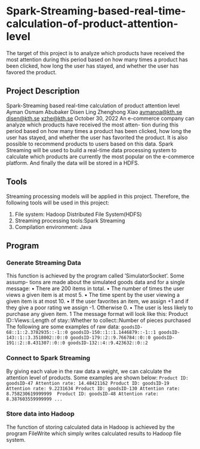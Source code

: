 # Spark-Streaming-based-real-time-calculation-of-product-attention-level
The target of this project is to analyze which products have received the most attention during this period based on how many times a product has been clicked, how long the user has stayed, and whether the user has favored the product.

## Project Description
Spark-Streaming based real-time calculation of product attention level
Ayman Osmam Abubaker Disen Ling Zhenghong Xiao
aymanoa@kth.se
disen@kth.se xzhe@kth.se
October 30, 2022
An e-commerce company can analyze which products have received the most atten- tion during this period based on how many times a product has been clicked, how long the user has stayed, and whether the user has favorited the product. It is also possible to recommend products to users based on this data. Spark Streaming will be used to build a real-time data processing system to calculate which products are currently the most popular on the e-commerce platform. And finally the data will be stored in a HDFS.
## Tools
Streaming processing models will be applied in this project. Therefore, the following tools will be used in this project:
1. File system: Hadoop Distributed File System(HDFS)
2. Streaming processing tools:Spark Streaming
3. Compilation environment: Java
## Program
### Generate Streaming Data
This function is achieved by the program called ’SimulatorSocket’. Some assump- tions are made about the simulated goods data and for a single message:
• There are 200 items in total.
• The number of times the user views a given item is at most 5.
• The time spent by the user viewing a given item is at most 10.
• If the user favorites an item, we assign +1 and if they give a poor rating we assign -1. Otherwise 0.
• The user is less likely to purchase any given item. 1
The message format will look like this:
Product ID::Views::Length of stay::Whether to collect::Number of pieces purchased The following are some examples of raw data:
`goodsID-68::1::2.3782935::-1::0
goodsID-150::1::1.1446879::-1::1
goodsID-143::1::3.3518002::0::0
goodsID-179::2::9.766784::0::0
goodsID-191::2::8.431307::0::0
goodsID-132::4::9.423632::0::2`
### Connect to Spark Streaming
By giving each value in the raw data a weight, we can calculate the attention level of products. Some examples are shown below:
`Product ID: goodsID-47 Attention rate: 14.48421162
Product ID: goodsID-19 Attention rate: 9.2231634
Product ID: goodsID-130 Attention rate: 8.758230619999999 
Product ID: goodsID-48 Attention rate: 8.387603559999999 ...`
### Store data into Hadoop
The function of storing calculated data in Hadoop is achieved by the program FileWrite which simply writes calculated results to Hadoop file system.
